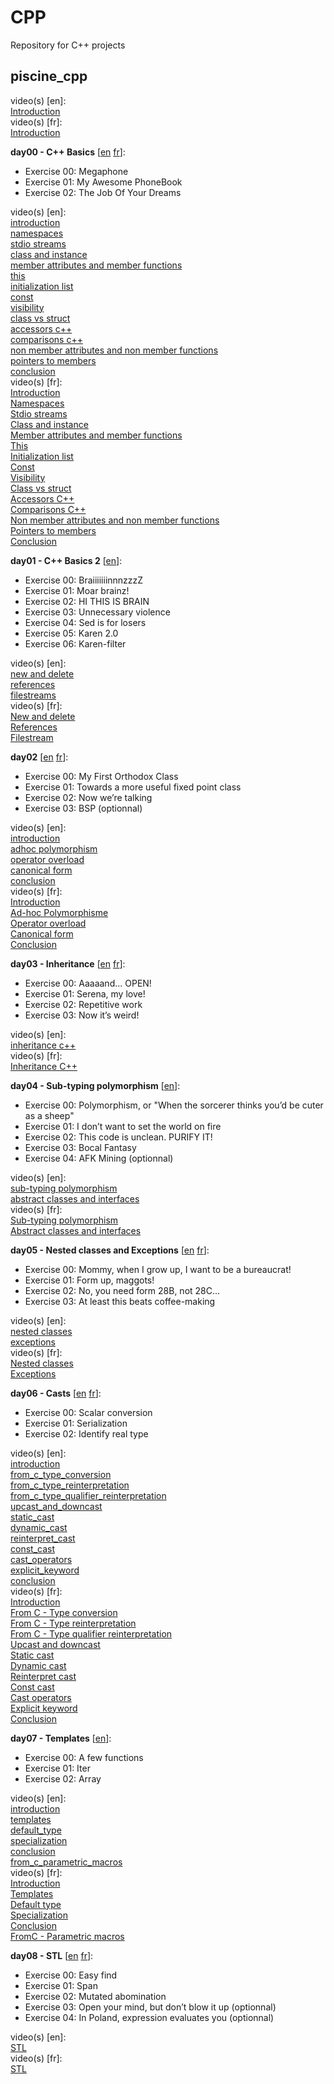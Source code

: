 # CPP
Repository for C++ projects

## piscine\_cpp

video(s) \[en\]:  
[Introduction](https://cdn.intra.42.fr/video/video/139/low_d_piscine_c___-_Intro_Piscine_CPP.mp4)  
video(s) \[fr\]:  
[Introduction](https://cdn.intra.42.fr/video/video/139/piscine_c___-_Intro_Piscine_CPP.mp4)  

__day00 - C++ Basics__ \[[en](https://cdn.intra.42.fr/pdf/pdf/26479/en.subject.pdf) [fr](https://cdn.intra.42.fr/pdf/pdf/26480/fr.subject.pdf)\]:
- Exercise 00: Megaphone
- Exercise 01: My Awesome PhoneBook
- Exercise 02: The Job Of Your Dreams

video(s) \[en\]:  
[introduction](https://cdn.intra.42.fr/video/video/925/low_d_cpp_bootcamp_-_d00_-_introduction.mp4)  
[namespaces](https://cdn.intra.42.fr/video/video/926/low_d_cpp_bootcamp_-_d00_-_00_namespaces.mp4)  
[stdio streams](https://cdn.intra.42.fr/video/video/927/low_d_cpp_bootcamp_-_d00_-_01_stdio_streams.mp4)  
[class and instance](https://cdn.intra.42.fr/video/video/928/low_d_cpp_bootcamp_-_d00_-_02_class_and_instance.mp4)  
[member attributes and member functions](https://cdn.intra.42.fr/video/video/930/low_d_cpp_bootcamp_-_d00_-_03_member_attributes_and_member_functions.mp4)  
[this](https://cdn.intra.42.fr/video/video/931/low_d_cpp_bootcamp_-_d00_-_04_this.mp4)  
[initialization list](https://cdn.intra.42.fr/video/video/937/low_d_cpp_bootcamp_-_d00_-_05_initialization_list.mp4)  
[const](https://cdn.intra.42.fr/video/video/938/low_d_cpp_bootcamp_-_d00_-_06_const.mp4)  
[visibility](https://cdn.intra.42.fr/video/video/939/low_d_cpp_bootcamp_-_d00_-_07_visibility.mp4)  
[class vs struct](https://cdn.intra.42.fr/video/video/940/low_d_cpp_bootcamp_-_d00_-_08_class_vs_struct.mp4)  
[accessors c++](https://cdn.intra.42.fr/video/video/941/low_d_cpp_bootcamp_-_d00_-_09_accessors.mp4)  
[comparisons c++](https://cdn.intra.42.fr/video/video/942/low_d_cpp_bootcamp_-_d00_-_10_comparisons.mp4)  
[non member attributes and non member functions](https://cdn.intra.42.fr/video/video/943/low_d_cpp_bootcamp_-_d00_-_11_non_member_attributes_and_non_member_functions.mp4)  
[pointers to members](https://cdn.intra.42.fr/video/video/944/low_d_cpp_bootcamp_-_d00_-_12_pointers_to_members.mp4)  
[conclusion](https://cdn.intra.42.fr/video/video/945/low_d_cpp_bootcamp_-_d00_-_conclusion_.mp4)  
video(s) \[fr\]:  
[Introduction](https://cdn.intra.42.fr/video/video/92/piscine_c___-_d00_-_00_intro.mp4)  
[Namespaces](https://cdn.intra.42.fr/video/video/98/piscine_c___-_d00_-_00_namespace.mp4)  
[Stdio streams](https://cdn.intra.42.fr/video/video/99/piscine_c___-_d00_-_01_stdio_streams.mp4)  
[Class and instance](https://cdn.intra.42.fr/video/video/100/piscine_c___-_d00_-_02_class_and_instance.mp4)  
[Member attributes and member functions](https://cdn.intra.42.fr/video/video/102/piscine_c___-_d00_-_03_member_attributs_and_member_function.mp4)  
[This](https://cdn.intra.42.fr/video/video/103/piscine_c___-_d00_-_04_this.mp4)  
[Initialization list](https://cdn.intra.42.fr/video/video/104/piscine_c___-_d00_-_05_init_list.mp4)  
[Const](https://cdn.intra.42.fr/video/video/105/piscine_c___-_d00_-_06_const.mp4)  
[Visibility](https://cdn.intra.42.fr/video/video/107/piscine_c___-_d00_-_07_encapsulation.mp4)  
[Class vs struct](https://cdn.intra.42.fr/video/video/106/piscine_c___-_d00_-_08_class_vs_struct.mp4)  
[Accessors C++](https://cdn.intra.42.fr/video/video/108/piscine_c___-_d00_-_09_accessors.mp4)  
[Comparisons C++](https://cdn.intra.42.fr/video/video/109/piscine_c___-_d00_-_10_comparaisons.mp4)  
[Non member attributes and non member functions](https://cdn.intra.42.fr/video/video/112/piscine_c___-_d00_-_11_non_membres_attributs_and_non_membres_fonctions.mp4)  
[Pointers to members](https://cdn.intra.42.fr/video/video/113/piscine_c___-_d00_-_12_pointers_to_members.mp4)  
[Conclusion](https://cdn.intra.42.fr/video/video/110/piscine_c___-_d00_-_conclusion.mp4)  

__day01 - C++ Basics 2__ \[[en](https://cdn.intra.42.fr/pdf/pdf/26481/en.subject.pdf)\]:
- Exercise 00: BraiiiiiiinnnzzzZ
- Exercise 01: Moar brainz!
- Exercise 02: HI THIS IS BRAIN
- Exercise 03: Unnecessary violence
- Exercise 04: Sed is for losers
- Exercise 05: Karen 2.0
- Exercise 06: Karen-filter

video(s) \[en\]:  
[new and delete](https://cdn.intra.42.fr/video/video/946/low_d_cpp_bootcamp_-_d01_-_00_new_and_delete.mp4)  
[references](https://cdn.intra.42.fr/video/video/947/low_d_cpp_bootcamp_-_d01_-_01_references.mp4)  
[filestreams](https://cdn.intra.42.fr/video/video/948/low_d_cpp_bootcamp_-_d01_-_02_filestreams.mp4)  
video(s) \[fr\]:  
[New and delete](https://cdn.intra.42.fr/video/video/115/piscine_c___-_d01_-_00_new_and_delete.mp4)  
[References](https://cdn.intra.42.fr/video/video/116/piscine_c___-_d01_-_01_reference.mp4)  
[Filestream](https://cdn.intra.42.fr/video/video/114/piscine_c___-_d01_-_02_filestream.mp4)  

__day02__ \[[en](https://cdn.intra.42.fr/pdf/pdf/26482/en.subject.pdf) [fr](https://cdn.intra.42.fr/pdf/pdf/26483/fr.subject.pdf)\]:
- Exercise 00: My First Orthodox Class
- Exercise 01: Towards a more useful fixed point class
- Exercise 02: Now we’re talking
- Exercise 03: BSP (optionnal)

video(s) \[en\]:  
[introduction](https://cdn.intra.42.fr/video/video/949/low_d_cpp_bootcamp_-_d02_-_introduction.mp4)  
[adhoc polymorphism](https://cdn.intra.42.fr/video/video/950/low_d_cpp_bootcamp_-_d02_-_00_adhoc_polymorphism.mp4)  
[operator overload](https://cdn.intra.42.fr/video/video/951/low_d_cpp_bootcamp_-_d02_-_01_operator_overload.mp4)  
[canonical form](https://cdn.intra.42.fr/video/video/952/low_d_cpp_bootcamp_-_d02_-_02_canonical_form.mp4)  
[conclusion](https://cdn.intra.42.fr/video/video/953/low_d_cpp_bootcamp_-_d02_-_conclusion.mp4)  
video(s) \[fr\]:  
[Introduction](https://cdn.intra.42.fr/video/video/93/piscine_c___-_d02_-_00__intro.mp4)  
[Ad-hoc Polymorphisme](https://cdn.intra.42.fr/video/video/94/piscine_c___-_d02_-_00_ad-hoc_polymorphism.mp4)  
[Operator overload](https://cdn.intra.42.fr/video/video/95/piscine_c___-_d02_-_01_operator_overload.mp4)  
[Canonical form](https://cdn.intra.42.fr/video/video/96/piscine_c___-_d02_-_02_caconical_form.mp4)  
[Conclusion](https://cdn.intra.42.fr/video/video/97/piscine_c___-_d02_-conclusion.mp4)  

__day03 - Inheritance__ \[[en](https://cdn.intra.42.fr/pdf/pdf/26484/en.subject.pdf) [fr](https://cdn.intra.42.fr/pdf/pdf/26485/fr.subject.pdf)\]:
- Exercise 00: Aaaaand... OPEN!
- Exercise 01: Serena, my love!
- Exercise 02: Repetitive work
- Exercise 03: Now it’s weird!

video(s) \[en\]:  
[inheritance c++](https://cdn.intra.42.fr/video/video/954/low_d_cpp_bootcamp_-_d03_-_inheritance.mp4)  
video(s) \[fr\]:  
[Inheritance C++](https://cdn.intra.42.fr/video/video/117/piscine_c___-_d03_-_00_heritage.mp4)  

__day04 - Sub-typing polymorphism__ \[[en](https://cdn.intra.42.fr/pdf/pdf/24746/en.subject.pdf)\]:
- Exercise 00: Polymorphism, or "When the sorcerer thinks you’d be cuter as a sheep"
- Exercise 01: I don’t want to set the world on fire
- Exercise 02: This code is unclean. PURIFY IT!
- Exercise 03: Bocal Fantasy
- Exercise 04: AFK Mining (optionnal)

video(s) \[en\]:  
[sub-typing polymorphism](https://cdn.intra.42.fr/video/video/955/low_d_cpp_bootcamp_-_d04_-_sub-typing_polymorphism.mp4)  
[abstract classes and interfaces](https://cdn.intra.42.fr/video/video/956/low_d_cpp_bootcamp_-_d04_-_abstract_classes_anf_interfaces.mp4)  
video(s) \[fr\]:  
[Sub-typing polymorphism](https://cdn.intra.42.fr/video/video/119/piscine_c___-_d04_-_00_polymorphismes_et_sous-typages.mp4)  
[Abstract classes and interfaces](https://cdn.intra.42.fr/video/video/118/piscine_c___-_d04_-_01_classes_abstraites_et_les_interfaces.mp4)  

__day05 - Nested classes and Exceptions__ \[[en](https://cdn.intra.42.fr/pdf/pdf/27715/en.subject.pdf) [fr](https://cdn.intra.42.fr/pdf/pdf/27716/fr.subject.pdf)\]:
- Exercise 00: Mommy, when I grow up, I want to be a bureaucrat!
- Exercise 01: Form up, maggots!
- Exercise 02: No, you need form 28B, not 28C...
- Exercise 03: At least this beats coffee-making

video(s) \[en\]:  
[nested classes](https://cdn.intra.42.fr/video/video/957/cpp_bootcamp_-_d05_-_nested_classes.mp4)  
[exceptions](https://cdn.intra.42.fr/video/video/958/cpp_bootcamp_-_d05_-_exceptions.mp4)  
video(s) \[fr\]:  
[Nested classes](https://cdn.intra.42.fr/video/video/120/piscine_c___-_d05_-_00_classes_imbriquer.mp4)  
[Exceptions](https://cdn.intra.42.fr/video/video/121/piscine_c___-_d05_-_01_les_exceptions.mp4)  

__day06 - Casts__ \[[en](https://cdn.intra.42.fr/pdf/pdf/26488/en.subject.pdf) [fr](https://cdn.intra.42.fr/pdf/pdf/26489/fr.subject.pdf)\]:
- Exercise 00: Scalar conversion
- Exercise 01: Serialization
- Exercise 02: Identify real type

video(s) \[en\]:  
[introduction](https://cdn.intra.42.fr/video/video/961/cpp_bootcamp_-_d06_-_introduction.mp4)  
[from_c_type_conversion](https://cdn.intra.42.fr/video/video/962/cpp_bootcamp_-_d06_-_00_from_c_type_conversion.mp4)  
[from_c_type_reinterpretation](https://cdn.intra.42.fr/video/video/963/cpp_bootcamp_-_d06_-_01_from_c_type_reinterpretation.mp4)  
[from_c_type_qualifier_reinterpretation](https://cdn.intra.42.fr/video/video/964/cpp_bootcamp_-_d06_-_02_from_c_type_qualifier_reinterpretation.mp4)  
[upcast_and_downcast](https://cdn.intra.42.fr/video/video/965/cpp_bootcamp_-_d06_-_03_upcast_and_downcast.mp4)  
[static_cast](https://cdn.intra.42.fr/video/video/966/cpp_bootcamp_-_d06_-_04_static_cast.mp4)  
[dynamic_cast](https://cdn.intra.42.fr/video/video/967/cpp_bootcamp_-_d06_-_05_dynamic_cast.mp4)  
[reinterpret_cast](https://cdn.intra.42.fr/video/video/968/cpp_bootcamp_-_d06_-_06_reinterpret_cast.mp4)  
[const_cast](https://cdn.intra.42.fr/video/video/969/cpp_bootcamp_-_d06_-_07_const_cast.mp4)  
[cast_operators](https://cdn.intra.42.fr/video/video/970/cpp_bootcamp_-_d06_-_08_cast_operators.mp4)  
[explicit_keyword](https://cdn.intra.42.fr/video/video/971/cpp_bootcamp_-_d06_-_09_explicit_keyword.mp4)  
[conclusion](https://cdn.intra.42.fr/video/video/972/cpp_bootcamp_-_d06_-_conclusion.mp4)  
video(s) \[fr\]:  
[Introduction](https://cdn.intra.42.fr/video/video/122/piscine_c___-_d06_-_00__intro.mp4)  
[From C - Type conversion](https://cdn.intra.42.fr/video/video/123/piscine_c___-_d06_-_00_from_C_-_type_conversion.mp4)  
[From C - Type reinterpretation](https://cdn.intra.42.fr/video/video/125/piscine_c___-_d06_-_01_from_C_-_type_reinterpretation.mp4)  
[From C - Type qualifier reinterpretation](https://cdn.intra.42.fr/video/video/124/piscine_c___-_d06_-_02_from_C_-_type_qualifier.mp4)  
[Upcast and downcast](https://cdn.intra.42.fr/video/video/126/piscine_c___-_d06_-_03_upcast_and_downcast.mp4)  
[Static cast](https://cdn.intra.42.fr/video/video/127/piscine_c___-_d06_-_04_static_cast_late_1__Output_1_.mp4)  
[Dynamic cast](https://cdn.intra.42.fr/video/video/133/piscine_c___-_d06_-_05_dynamic_cast.mp4)  
[Reinterpret cast](https://cdn.intra.42.fr/video/video/128/piscine_c___-_d06_-_06_reinterpret_cast.mp4)  
[Const cast](https://cdn.intra.42.fr/video/video/129/piscine_c___-_d06_-_07_const_cast_late_1__Output_1_.mp4)  
[Cast operators](https://cdn.intra.42.fr/video/video/130/piscine_c___-_d06_-_08_type-cast_operator.mp4)  
[Explicit keyword](https://cdn.intra.42.fr/video/video/131/piscine_c___-_d06_-_09_explicit_keyword.mp4)  
[Conclusion](https://cdn.intra.42.fr/video/video/132/piscine_c___-_d06_-_10_conclusion_2__Output_1_.mp4)  

__day07 - Templates__ \[[en](https://cdn.intra.42.fr/pdf/pdf/26491/en.subject.pdf)\]:
- Exercise 00: A few functions
- Exercise 01: Iter
- Exercise 02: Array

video(s) \[en\]:  
[introduction](https://cdn.intra.42.fr/video/video/973/cpp_bootcamp_-_d07_-_introduction.mp4)  
[templates](https://cdn.intra.42.fr/video/video/975/cpp_bootcamp_-_d07_-_01_templates.mp4)  
[default_type](https://cdn.intra.42.fr/video/video/976/cpp_bootcamp_-_d07_-_02_default_type.mp4)  
[specialization](https://cdn.intra.42.fr/video/video/977/cpp_bootcamp_-_d07_-_03_specialization.mp4)  
[conclusion](https://cdn.intra.42.fr/video/video/978/cpp_bootcamp_-_d07_-_conclusion.mp4)  
[from_c_parametric_macros](https://cdn.intra.42.fr/video/video/974/cpp_bootcamp_-_d07_-_00_from_c_parametric_macros.mp4)  
video(s) \[fr\]:  
[Introduction](https://cdn.intra.42.fr/video/video/134/piscine_c___-_d07_-_00__intro_1.mp4)  
[Templates](https://cdn.intra.42.fr/video/video/138/piscine_c___-_d07_-_01_templates.mp4)  
[Default type](https://cdn.intra.42.fr/video/video/136/piscine_c___-_d07_-_02_default_type.mp4)  
[Specialization](https://cdn.intra.42.fr/video/video/137/piscine_c___-_d07_-_03_specialization.mp4)  
[Conclusion](https://cdn.intra.42.fr/video/video/135/piscine_c___-_d07_-_conclusion.mp4)  
[FromC - Parametric macros](https://cdn.intra.42.fr/video/video/197/piscine_c___-_d07_-_00_from_C_-_parametric_macros.mp4)  

__day08 - STL__ \[[en](https://cdn.intra.42.fr/pdf/pdf/26493/en.subject.pdf) [fr](https://cdn.intra.42.fr/pdf/pdf/26494/fr.subject.pdf)\]:
- Exercise 00: Easy find
- Exercise 01: Span
- Exercise 02: Mutated abomination
- Exercise 03: Open your mind, but don’t blow it up (optionnal)
- Exercise 04: In Poland, expression evaluates you (optionnal)

video(s) \[en\]:  
[STL](https://cdn.intra.42.fr/video/video/929/cpp_bootcamp_-_d08_-_00_container_and_algorithm_en.mp4)  
video(s) \[fr\]:  
[STL](https://cdn.intra.42.fr/video/video/193/piscine_c___-_d08_-_00_conteneur_et_algorythme.mp4)  
